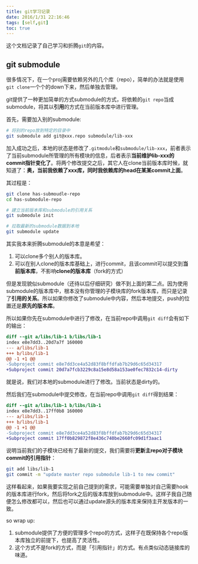 ```yaml
---
title: git学习记录
date: 2016/1/31 22:16:46
tags: [self,git]
toc: true
---
```


这个文档记录了自己学习和折腾`git`的内容。

<!--more-->

## git submodule

很多情况下，在一个proj需要依赖另外的几个库（repo），简单的办法就是使用`git clone`一个个的down下来，然后单独去管理。

git提供了一种更加简单的方式submodule的方式，将依赖的`git repo`当成submodule，将其以**引用**的方式在当前版本库中进行管理。

首先，需要加入别的submodule:

```bash
# 将别的repo放到特定的目录中
git submodule add git@xxx.repo submodule/lib-xxx
```

加入成功之后，本地的状态是修改了`.gitmodule`和`submodule/lib-xxx`，前者表示了当前submodule所管理的所有模块的信息，后者表示**当前维护lib-xxx的commit指针变化了**。将两个修改提交之后，其它人在clone当前版本库时候，就知道了：**奥，当前我依赖了xxx库，同时我依赖库的head在某某commit上面**。

其过程是：

```bash
git clone has-submoudle-repo
cd has-submodule-repo

# 建立当前版本库和submodule的引用关系
git submodule init

# 拉取最新的submodule数据到本地
git submodule update
```

其实我本来折腾submodule的本意是希望：

1. 可以clone多个别人的版本库。
2. 可以在别人clone的版本库基础上，进行commit，且该commit可以提交到**当前版本库**，不影响**clone的版本库**（fork的方式）

但是发现貌似submodule（还待以后仔细研究）做不到上面的第二点。因为使用submodule的版本库中，根本没有你管理的子模块库的fork版本库，而只是记录了**引用的关系**。所以如果你修改了submodule中内容，然后本地提交，push的位置还是**原先的版本库**。

所以如果你先在submodule中进行了修改，在当前repo中调用`git diff`会有如下的输出：

```diff
diff --git a/libs/lib-1 b/libs/lib-1
index e8e7dd3..20d7a7f 160000
--- a/libs/lib-1
+++ b/libs/lib-1
@@ -1 +1 @@
-Subproject commit e8e7dd3ce4a52d83f8bffdfab7b29d6c65d34317
+Subproject commit 20d7a7fcb3229c8a15e8d58a153ae0fec7832c14-dirty
```
就是说，我们对本地的submodule进行了修改。当前状态是dirty的。

然后我们在submodule中提交修改，在当前repo中调用`git diff`得到结果：

```diff
diff --git a/libs/lib-1 b/libs/lib-1
index e8e7dd3..17ff0b8 160000
--- a/libs/lib-1
+++ b/libs/lib-1
@@ -1 +1 @@
-Subproject commit e8e7dd3ce4a52d83f8bffdfab7b29d6c65d34317
+Subproject commit 17ff0b829872f8e436c740be2660fc09d1f3aac1
```

说明当前我们的子模块已经有了最新的提交，我们需要将**更新主repo对子模块commit的引用指针**：

```bash
git add libs/lib-1
git commit -m "update master repo submodule lib-1 to new commit"
```

这样看起来，如果我要实现之前自己提到的需求，可能需要单独对自己需要hook的版本库进行fork，然后将fork之后的版本库放到submodule中。这样子我自己随便怎么修改都可以，然后也可以通过update源头的版本库来保持主开发版本的一致。

so wrap up:

1. submodule提供了方便的管理多个repo的方式，这样子在既保持各个repo版本库独立的前提下，也提高了灵活性。
2. 这个方式不是fork的方式，而是「引用指针」的方式。有点类似动态链接库的味道。
